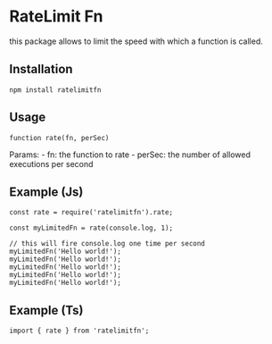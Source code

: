 # RateLimit Fn

this package allows to limit the speed with which a function is called.

## Installation

```
npm install ratelimitfn
```

## Usage 

```
function rate(fn, perSec)
```

Params:
    - fn: the function to rate
    - perSec: the number of allowed executions per second

## Example (Js)

```
const rate = require('ratelimitfn').rate;

const myLimitedFn = rate(console.log, 1);

// this will fire console.log one time per second
myLimitedFn('Hello world!');
myLimitedFn('Hello world!');
myLimitedFn('Hello world!');
myLimitedFn('Hello world!');
myLimitedFn('Hello world!');
```

## Example (Ts)

```
import { rate } from 'ratelimitfn';
```
